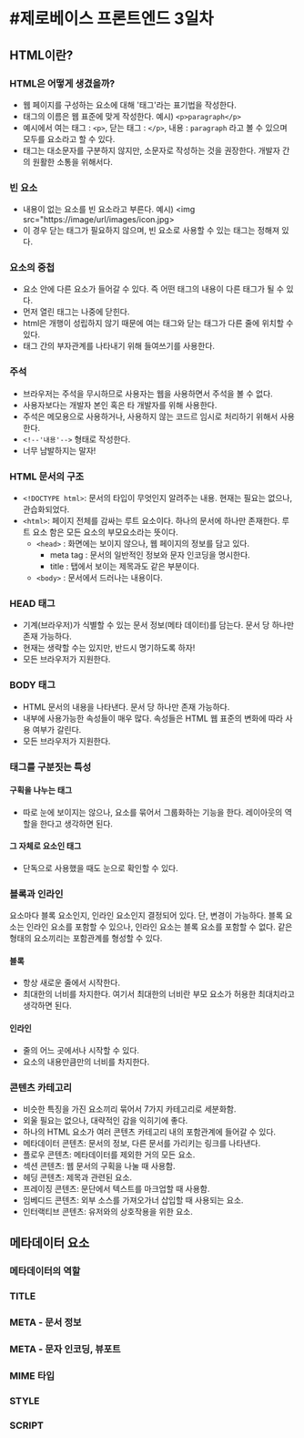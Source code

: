 #제로베이스 프론트엔드 3일차
=========================

## HTML이란?
### HTML은 어떻게 생겼을까?
* 웹 페이지를 구성하는 요소에 대해 '태그'라는 표기법을 작성한다.
* 태그의 이름은 웹 표준에 맞게 작성한다. 예시) `<p>paragraph</p>`
* 예시에서 여는 태그 : `<p>`, 닫는 태그 : `</p>`, 내용 : `paragraph` 라고 볼 수 있으며 모두를 요소라고 할 수 있다.
* 태그는 대소문자를 구분하지 않지만, 소문자로 작성하는 것을 권장한다. 개발자 간의 원활한 소통을 위해서다.

### 빈 요소
* 내용이 없는 요소를 빈 요소라고 부른다. 예시) <img src="https://image/url/images/icon.jpg>
* 이 경우 닫는 태그가 필요하지 않으며, 빈 요소로 사용할 수 있는 태그는 정해져 있다.
  
### 요소의 중첩
* 요소 안에 다른 요소가 들어갈 수 있다. 즉 어떤 태그의 내용이 다른 태그가 될 수 있다.
* 먼저 열린 태그는 나중에 닫힌다.
* html은 개행이 성립하지 않기 때문에 여는 태그와 닫는 태그가 다른 줄에 위치할 수 있다.
* 태그 간의 부자관계를 나타내기 위해 들여쓰기를 사용한다.

### 주석
* 브라우저는 주석을 무시하므로 사용자는 웹을 사용하면서 주석을 볼 수 없다.
* 사용자보다는 개발자 본인 혹은 타 개발자를 위해 사용한다.
* 주석은 메모용으로 사용하거나, 사용하지 않는 코드르 임시로 처리하기 위해서 사용한다.
* `<!--'내용'-->` 형태로 작성한다.
* 너무 남발하지는 말자!
  
### HTML 문서의 구조
* `<!DOCTYPE html>`: 문서의 타입이 무엇인지 알려주는 내용. 현재는 필요는 없으나, 관습화되었다.
* `<html>`: 페이지 전체를 감싸는 루트 요소이다. 하나의 문서에 하나만 존재한다. 루트 요소 함은 모든 요소의 부모요소라는 뜻이다.
  * `<head>` : 화면에는 보이지 않으나, 웹 페이지의 정보를 담고 있다.
    * meta tag : 문서의 일반적인 정보와 문자 인코딩을 명시한다.
    * title : 탭에서 보이는 제목과도 같은 부분이다.
  * `<body>` : 문서에서 드러나는 내용이다.
  
### HEAD 태그
* 기계(브라우저)가 식별할 수 있는 문서 정보(메타 데이터)를 담는다. 문서 당 하나만 존재 가능하다.
* 현재는 생략할 수는 있지만, 반드시 명기하도록 하자!
* 모든 브라우저가 지원한다.
  
### BODY 태그
* HTML 문서의 내용을 나타낸다. 문서 당 하나만 존재 가능하다.
* 내부에 사용가능한 속성들이 매우 많다. 속성들은 HTML 웹 표준의 변화에 따라 사용 여부가 갈린다.
* 모든 브라우저가 지원한다.

### 태그를 구분짓는 특성
#### 구획을 나누는 태그
* 따로 눈에 보이지는 않으나, 요소를 묶어서 그룹화하는 기능을 한다. 레이아웃의 역할을 한다고 생각하면 된다.
#### 그 자체로 요소인 태그
* 단독으로 사용했을 때도 눈으로 확인할 수 있다.
  
### 블록과 인라인
요소마다 블록 요소인지, 인라인 요소인지 결정되어 있다. 단, 변경이 가능하다.
블록 요소는 인라인 요소를 포함할 수 있으나, 인라인 요소는 블록 요소를 포함할 수 없다.
같은 형태의 요소끼리는 포함관계를 형성할 수 있다.  
#### 블록
* 항상 새로운 줄에서 시작한다.
* 최대한의 너비를 차지한다. 여기서 최대한의 너비란 부모 요소가 허용한 최대치라고 생각하면 된다.
#### 인라인
* 줄의 어느 곳에서나 시작할 수 있다.
* 요소의 내용만큼만의 너비를 차지한다.
  
### 콘텐츠 카테고리
* 비슷한 특징을 가진 요소끼리 묶어서 7가지 카테고리로 세분화함.
* 외울 필요는 없으나, 대략적인 감을 익히기에 좋다.
* 하나의 HTML 요소가 여러 콘텐츠 카테고리 내의 포함관계에 들어갈 수 있다.
* 메타데이터 콘텐츠: 문서의 정보, 다른 문서를 가리키는 링크를 나타낸다.
* 플로우 콘텐츠: 메타데이터를 제외한 거의 모든 요소.
* 섹션 콘텐츠: 웹 문서의 구획을 나눌 때 사용함.
* 헤딩 콘텐츠: 제목과 관련된 요소.
* 프레이징 콘텐츠: 문단에서 텍스트를 마크업할 때 사용함.
* 임베디드 콘텐츠: 외부 소스를 가져오가너 삽입할 때 사용되는 요소.
* 인터랙티브 콘텐츠: 유저와의 상호작용을 위한 요소.

## 메타데이터 요소
### 메타데이터의 역할
### TITLE
### META - 문서 정보
### META - 문자 인코딩, 뷰포트  
### MIME 타입
### STYLE
### SCRIPT
